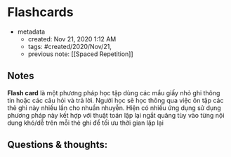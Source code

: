 # Flashcards

- metadata
	- created: Nov 21, 2020 1:12 AM
	- tags: #created/2020/Nov/21,
	- previous note: [[Spaced Repetition]]

## Notes

**Flash card** là một phương pháp học tập dùng các mẩu giấy nhỏ ghi thông tin hoặc các câu hỏi và trả lời. Người học sẽ học thông qua việc ôn tập các thẻ ghi này nhiều lần cho nhuần nhuyễn. Hiện có nhiều ứng dụng sử dụng phương pháp này kết hợp với thuật toán lặp lại ngắt quãng tùy vào từng nội dung khó/dễ trên mỗi thẻ ghi để tối ưu thời gian lặp lại

## Questions & thoughts:

